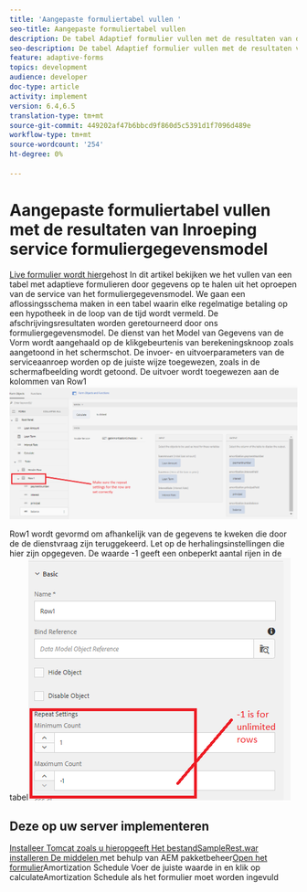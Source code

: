 ```yaml
---
title: 'Aangepaste formuliertabel vullen '
seo-title: Aangepaste formuliertabel vullen
description: De tabel Adaptief formulier vullen met de resultaten van de serviceaanroepen van het formuliergegevensmodel
seo-description: De tabel Adaptief formulier vullen met de resultaten van de serviceaanroepen van het formuliergegevensmodel
feature: adaptive-forms
topics: development
audience: developer
doc-type: article
activity: implement
version: 6.4,6.5
translation-type: tm+mt
source-git-commit: 449202af47b6bbcd9f860d5c5391d1f7096d489e
workflow-type: tm+mt
source-wordcount: '254'
ht-degree: 0%

---
```



# Aangepaste formuliertabel vullen met de resultaten van Inroeping service formuliergegevensmodel

[Live formulier wordt hier](https://forms.enablementadobe.com/content/dam/formsanddocuments/amortization/jcr:content?wcmmode=disabled)gehost In dit artikel bekijken we het vullen van een tabel met adaptieve formulieren door gegevens op te halen uit het oproepen van de service van het formuliergegevensmodel. We gaan een aflossingsschema maken in een tabel waarin elke regelmatige betaling op een hypotheek in de loop van de tijd wordt vermeld. De afschrijvingsresultaten worden geretourneerd door ons formuliergegevensmodel. De dienst van het Model van Gegevens van de Vorm wordt aangehaald op de klikgebeurtenis van berekeningsknoop zoals aangetoond in het schermschot. De invoer- en uitvoerparameters van de serviceaanroep worden op de juiste wijze toegewezen, zoals in de schermafbeelding wordt getoond. De uitvoer wordt toegewezen aan de kolommen van Row1![clickEvent](assets/amortization.PNG)

Row1 wordt gevormd om afhankelijk van de gegevens te kweken die door de de dienstvraag zijn teruggekeerd. Let op de herhalingsinstellingen die hier zijn opgegeven. De waarde -1 geeft een onbeperkt aantal rijen in de tabel![Rij1 aan](assets/rowconfiguration.PNG)

## Deze op uw server implementeren

[Installeer Tomcat zoals u hier](/help/forms/ic-print-channel-tutorial/set-up-tomcat.md)[opgeeft Het bestand](https://forms.enablementadobe.com/content/DemoServerBundles/SampleRest.war)[SampleRest.war installeren De middelen ](assets/amortizationschedule.zip) met behulp van AEM pakketbeheer[Open het formulier](http://localhost:4502/content/dam/formsanddocuments/amortization/jcr:content?wcmmode=disabled)Amortization Schedule Voer de juiste waarde in en klik op calculateAmortization Schedule als het formulier moet worden ingevuld


